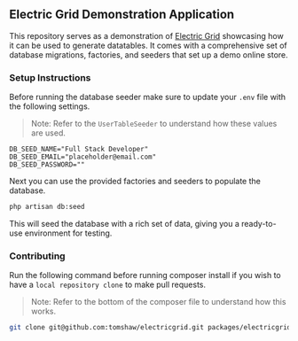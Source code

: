 ## Electric Grid Demonstration Application

This repository serves as a demonstration of [Electric Grid](https://github.com/tomshaw/electricgrid) showcasing how it can be used to generate datatables. It comes with a comprehensive set of database migrations, factories, and seeders that set up a demo online store.

### Setup Instructions

Before running the database seeder make sure to update your `.env` file with the following settings. 

> Note: Refer to the `UserTableSeeder` to understand how these values are used.

```env
DB_SEED_NAME="Full Stack Developer"
DB_SEED_EMAIL="placeholder@email.com"
DB_SEED_PASSWORD=""
```

Next you can use the provided factories and seeders to populate the database.

```bash
php artisan db:seed
```

This will seed the database with a rich set of data, giving you a ready-to-use environment for testing.

### Contributing

Run the following command before running composer install if you wish to have a `local repository clone` to make pull requests.

> Note: Refer to the bottom of the composer file to understand how this works.

```bash
git clone git@github.com:tomshaw/electricgrid.git packages/electricgrid
```
